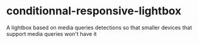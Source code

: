 conditionnal-responsive-lightbox
================================

A lightbox based on media queries detections so that smaller devices that support media queries won't have it